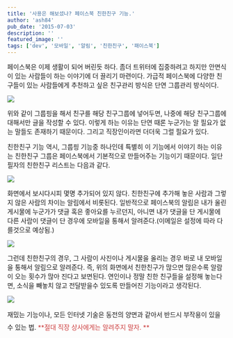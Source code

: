 ```yaml
---
title: '사용은 해보셨나? 페이스북 친한친구 기능.'
author: 'ash84'
pub_date: '2015-07-03'
description: ''
featured_image: ''
tags: ['dev', '모바일', '알림', '친한친구', '패이스북']
---
```



<span style="font-size: 11pt; ">페이스북은 이제 생활이 되어 버린듯 하다. 좀더 트위터에 집중하려고 하지만 안면식이 있는 사람들이 하는 이야기에 더 끌리기 마련이다. 가급적 페이스북에 다양한 친구들이 있는 사람들에게 추천하고 싶은 친구관리 방식은 단연 그룹관리 방식이다. </span>

![](http://ash84.net/wp-content/uploads/1/cfile10.uf.1656A744507545B33317B7.jpg)

<span style="font-size: 11pt; ">위와 같이 그룹핑을 해서 친구를 해당 친구그룹에 넣어두면, 나중에 해당 친구그룹에 대해서만 글을 작성할 수 있다. 이렇게 하는 이유는 단연 때론 누군가는 알 필요가 없는 말들도 존재하기 때문이다. 그리고 직장인이라면 더더욱 그럴 필요가 있다. </span>

<span style="font-size: 11pt; ">친한친구 기능 역시, 그룹핑 기능중 하나인데 특별히 이 기능에서 이야기 하는 이유는 친한친구 그룹은 페이스북에서 기본적으로 만들어주는 기능이기 때문이다. 일단 필자의 친한친구 리스트는 다음과 같다. </span>

<span style="font-size: 11pt; ">  
</span>

<span style="font-size: 11pt; "></span>

![](http://ash84.net/wp-content/uploads/1/cfile27.uf.1603CD46507545C8027226.jpg)

<span style="font-size: 11pt; ">화면에서 보시다시피 몇명 추가되어 있지 않다. 친한친구에 추가해 놓은 사람과 그렇지 않은 사람의 차이는 알림에서 비롯된다. 일반적으로 페이스북의 알림은 내가 올린 게시물에 누군가가 댓글 혹은 좋아요를 누르던지, 아니면 내가 댓글을 단 게시물에 다른 사람이 댓글이 단 경우에 모바일을 통해서 알려준다.(이메일은 설정에 따라 다를것으로 예상됨.)</span>

![](http://ash84.net/wp-content/uploads/1/cfile3.uf.1460C33E507545DD099775.jpg)

<span style="font-size: 11pt; ">  
</span>

<span style="font-size: 11pt; ">그런데 친한친구의 경우, 그 사람이 사진이나 게시물을 올리는 경우 바로 내 모바일을 통해서 알림으로 알려준다. 즉, 위의 화면에서 친한친구가 많으면 많은수록 알람이 오는 횟수가 많아 진다고 보면된다. 연인이나 정말 친한 친구들을 설정해 놓는다면, 소식을 빼놓치 않고 전달받을수 있도록 만들어진 기능이라고 생각된다. </span>

<span style="font-size: 11pt; ">  
</span>

<span style="font-size: 11pt; "></span>

![](http://ash84.net/wp-content/uploads/1/cfile8.uf.13108F485075468F22557E.png)

<span style="font-size: 11pt; ">  
</span>

<span style="font-size: 11pt; line-height: 2; ">재밌는 기능이나, 모든 인터넷 기술은 동전의 양면과 같아서 반드시 부작용이 있을 수 있는 법. <span style="color: rgb(204, 61, 61); ">**절대 직장 상사에게는 알려주지 말자. **</span></span>



